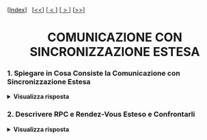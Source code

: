 [[Index](https://github.com/mikyll/Sistemi-Operativi-M/tree/main/flashcard)]&nbsp;&nbsp;
[[<<](https://github.com/mikyll/Sistemi-Operativi-M/blob/main/flashcard/01%20-%20Virtualizzazione.md)]
[[&nbsp;<&nbsp;](https://github.com/mikyll/Sistemi-Operativi-M/blob/main/flashcard/06%20-%20Modello%20a%20Scambio%20di%20Messaggi.md)]
[[&nbsp;>&nbsp;](https://github.com/mikyll/Sistemi-Operativi-M/blob/main/flashcard/10%20-%20Algoritmi%20di%20Sincronizzazione%20Distribuiti.md)]
[[>>](https://github.com/mikyll/Sistemi-Operativi-M/blob/main/flashcard/11%20-%20HPC.md)]

<h1 align="center">COMUNICAZIONE CON SINCRONIZZAZIONE ESTESA</h1>

### 1. Spiegare in Cosa Consiste la Comunicazione con Sincronizzazione Estesa

<details>
  <summary><b>Visualizza risposta</b></summary>
  
  La sincronizzazione estesa è un meccanismo di comunicazione che prevede che un processo chiamante richieda un servizio ad un altro processo e rimanga sospeso fino al completamento del servizio richiesto. Semanticamente, la sincronizzazione estesa è <ins>analoga ad una chiamata di funzione</ins>, in quanto il programma chiamante prosegue solo dopo che l'esecuzione della funzione è stata completata. La differenza sostanziale è che il servizio richiesto viene eseguito remotamente da un processo differente da quello chiamante. Il server può essere implementato in 2 modi: *Remote Procedure Call* (RPC) oppure *rendez-vous esteso*.
</details>

### 2. Descrivere RPC e Rendez-Vous Esteso e Confrontarli

<details>
  <summary><b>Visualizza risposta</b></summary>
  
  ##### RPC
  Per ogni operazione che il client può richiedere viene dichiarata una procedura lato server. Al momento dell'effettiva richiesta, il <ins>server crea un nuovo processo (**fork**)</ins>, il quale effettua una chiamata all procedura corrispondente e, una volta terminata l'operazione, <ins>invia direttamente lui stesso la risposta</ins> al client.<br/>
  L'insieme delle procedure remote è definito all'interno di un componente software (*modulo*), che contiene anche le variabili locali al server, ed eventuali procedure e processi locali. I singoli moduli operano in spazi di indirizzamento diversi e possono quindi essere allocati su nodi distinti di una rete.
  
  ##### Rendez-Vous Esteso
  Ogni operazione viene specificata come un insieme di istruzioni, preceduto da un'<ins>istruzione **accept** che sospende il processo server</ins> (sincronizzazione) in attesa di una richiesta dell'operazione. All'arrivo della richiesta il processo esegue il relativo insieme di istruzioni ed i risultati ottenuti sono inviati al chiamante.<br/>
  La accept è bloccante se non sono presenti richieste di servizio. Se uno stesso servizio viene richiesto da più processi, le richieste vengono inserite in una coda associata al servizio, gestita con politica FIFO. Ad uno stesso servizio possono essere associate più accept nel codice eseguito dal server, dunque <ins>ad una richiesta possono corrispondere azioni diverse</ins>. Lo schema di comunicazione realizzato dal meccanismo di rendez-vous è di tipo asimmetrico molti-a-uno.<br/>
  Il server può selezionare le richieste da servire in base al suo <ins>stato interno</ins>, utilizzando i comandi con guardia; oppure anche in base ai <ins>parametri di ingresso della richiesta</ins>, anche in questo caso specificando i controlli da effettuare nel comando con guardia. Per utilizzare entrambi contemporaneamente (stato interno e parametri di ingresso).<br/>
  Ada è un linguaggio molto espressivo dal punto di vista della comunicazione fra processi, perché permette ad esempio di eseguire operazioni diverse (accept diverse) per una richiesta dello stesso tipo.
  
  ##### Differenze
  - RPC rappresenta solo un meccanismo di <ins>comunicazione</ins> fra processi, mentre delega al programmatore la gestione della sincronizzazione dei vari processi figli del servitore, permettendo di eseguire più operazioni concorrentemente (es: Java RMI, Distributed Processes).
  - Rendez-vous Esteso combina <ins>comunicazione con sincronizzazione</ins>, in quanto vi è un solo processo server, al cui interno sono definite le istruzioni che consentono di realizzare il servizio richiesto.
</details>
